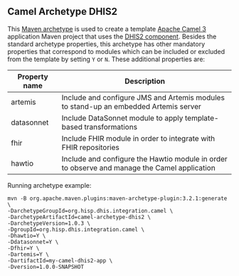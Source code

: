 ## Camel Archetype DHIS2

This [Maven archetype](https://maven.apache.org/guides/introduction/introduction-to-archetypes.html) is used to create a template [Apache Camel 3](https://camel.apache.org/) application Maven project that uses the [DHIS2 component](https://camel.apache.org/components/4.0.x/dhis2-component.html). Besides the standard archetype properties, this archetype has other mandatory properties that correspond to modules which can be included or excluded from the template by setting `Y` or `N`. These additional properties are:

| Property name | Description                                                                                  |
|---------------|----------------------------------------------------------------------------------------------|
| artemis       | Include and configure JMS and Artemis modules to stand-up an embedded Artemis server         |
| datasonnet    | Include DataSonnet module to apply template-based transformations                            |
| fhir          | Include FHIR module in order to integrate with FHIR repositories                             |
| hawtio        | Include and configure the Hawtio module in order to observe and manage the Camel application |

Running archetype example:
```
mvn -B org.apache.maven.plugins:maven-archetype-plugin:3.2.1:generate \
-DarchetypeGroupId=org.hisp.dhis.integration.camel \
-DarchetypeArtifactId=camel-archetype-dhis2 \
-DarchetypeVersion=1.0.3 \
-DgroupId=org.hisp.dhis.integration.camel \
-Dhawtio=Y \
-Ddatasonnet=Y \
-Dfhir=Y \
-Dartemis=Y \
-DartifactId=my-camel-dhis2-app \
-Dversion=1.0.0-SNAPSHOT
```